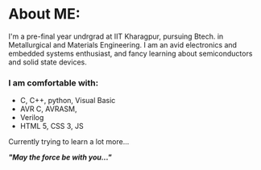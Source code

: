 # About ME:
I'm a pre-final year undrgrad at IIT Kharagpur, pursuing Btech. in Metallurgical and Materials Engineering. I am an avid electronics and embedded systems enthusiast, and fancy learning about semiconductors and solid state devices.

### I am comfortable with:

- C, C++, python, Visual Basic
- AVR C, AVRASM,
- Verilog
- HTML 5, CSS 3, JS

Currently trying to learn a lot more...

**_"May the force be with you..."_**
